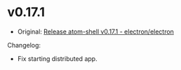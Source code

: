 # v0.17.1

* Original: [Release atom-shell v0.17.1 - electron/electron](https://github.com/electron/electron/releases/tag/v0.17.1)

Changelog:

* Fix starting distributed app.

